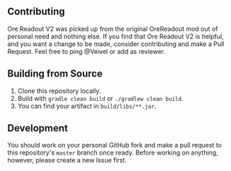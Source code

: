 ## Contributing

Ore Readout V2 was picked up from the original OreReadout mod out of personal need and nothing else.
If you find that Ore Readout V2 is helpful, and you want a change to be made, consider contributing 
and make a Pull Request. Feel free to ping @Veivel or add as reviewer.

## Building from Source

1. Clone this repository locally.
2. Build with `gradle clean build` or `./gradlew clean build`.
3. You can find your artifact in `build/libs/**.jar`.

## Development

You should work on your personal GitHub fork and make a pull request to this repository's `master` branch once ready. Before working on anything, however, please create a new Issue first.
